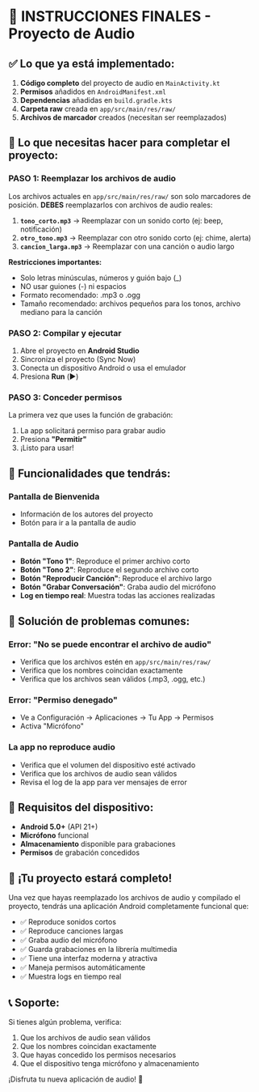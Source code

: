 # 🎵 INSTRUCCIONES FINALES - Proyecto de Audio

## ✅ Lo que ya está implementado:

1. **Código completo** del proyecto de audio en `MainActivity.kt`
2. **Permisos** añadidos en `AndroidManifest.xml`
3. **Dependencias** añadidas en `build.gradle.kts`
4. **Carpeta raw** creada en `app/src/main/res/raw/`
5. **Archivos de marcador** creados (necesitan ser reemplazados)

## 🔧 Lo que necesitas hacer para completar el proyecto:

### PASO 1: Reemplazar los archivos de audio
Los archivos actuales en `app/src/main/res/raw/` son solo marcadores de posición. **DEBES** reemplazarlos con archivos de audio reales:

1. **`tono_corto.mp3`** → Reemplazar con un sonido corto (ej: beep, notificación)
2. **`otro_tono.mp3`** → Reemplazar con otro sonido corto (ej: chime, alerta)
3. **`cancion_larga.mp3`** → Reemplazar con una canción o audio largo

**Restricciones importantes:**
- Solo letras minúsculas, números y guión bajo (_)
- NO usar guiones (-) ni espacios
- Formato recomendado: .mp3 o .ogg
- Tamaño recomendado: archivos pequeños para los tonos, archivo mediano para la canción

### PASO 2: Compilar y ejecutar
1. Abre el proyecto en **Android Studio**
2. Sincroniza el proyecto (Sync Now)
3. Conecta un dispositivo Android o usa el emulador
4. Presiona **Run** (▶️)

### PASO 3: Conceder permisos
La primera vez que uses la función de grabación:
1. La app solicitará permiso para grabar audio
2. Presiona **"Permitir"**
3. ¡Listo para usar!

## 🎯 Funcionalidades que tendrás:

### Pantalla de Bienvenida
- Información de los autores del proyecto
- Botón para ir a la pantalla de audio

### Pantalla de Audio
- **Botón "Tono 1"**: Reproduce el primer archivo corto
- **Botón "Tono 2"**: Reproduce el segundo archivo corto
- **Botón "Reproducir Canción"**: Reproduce el archivo largo
- **Botón "Grabar Conversación"**: Graba audio del micrófono
- **Log en tiempo real**: Muestra todas las acciones realizadas

## 🚨 Solución de problemas comunes:

### Error: "No se puede encontrar el archivo de audio"
- Verifica que los archivos estén en `app/src/main/res/raw/`
- Verifica que los nombres coincidan exactamente
- Verifica que los archivos sean válidos (.mp3, .ogg, etc.)

### Error: "Permiso denegado"
- Ve a Configuración → Aplicaciones → Tu App → Permisos
- Activa "Micrófono"

### La app no reproduce audio
- Verifica que el volumen del dispositivo esté activado
- Verifica que los archivos de audio sean válidos
- Revisa el log de la app para ver mensajes de error

## 📱 Requisitos del dispositivo:

- **Android 5.0+** (API 21+)
- **Micrófono** funcional
- **Almacenamiento** disponible para grabaciones
- **Permisos** de grabación concedidos

## 🎉 ¡Tu proyecto estará completo!

Una vez que hayas reemplazado los archivos de audio y compilado el proyecto, tendrás una aplicación Android completamente funcional que:

- ✅ Reproduce sonidos cortos
- ✅ Reproduce canciones largas  
- ✅ Graba audio del micrófono
- ✅ Guarda grabaciones en la librería multimedia
- ✅ Tiene una interfaz moderna y atractiva
- ✅ Maneja permisos automáticamente
- ✅ Muestra logs en tiempo real

## 📞 Soporte:
Si tienes algún problema, verifica:
1. Que los archivos de audio sean válidos
2. Que los nombres coincidan exactamente
3. Que hayas concedido los permisos necesarios
4. Que el dispositivo tenga micrófono y almacenamiento

¡Disfruta tu nueva aplicación de audio! 🎵
